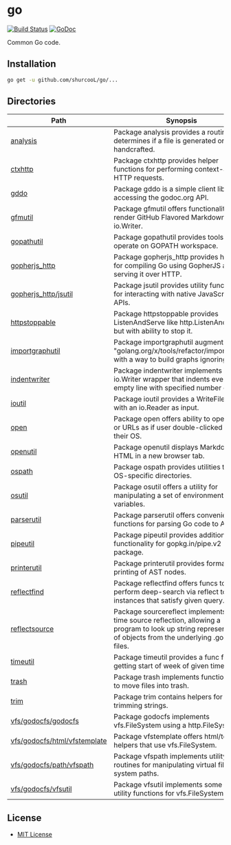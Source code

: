go
==

[![Build Status](https://travis-ci.org/shurcooL/go.svg?branch=master)](https://travis-ci.org/shurcooL/go) [![GoDoc](https://godoc.org/github.com/shurcooL/go?status.svg)](https://godoc.org/github.com/shurcooL/go)

Common Go code.

Installation
------------

```bash
go get -u github.com/shurcooL/go/...
```

Directories
-----------

| Path                                                                                                  | Synopsis                                                                                                                                                          |
|-------------------------------------------------------------------------------------------------------|-------------------------------------------------------------------------------------------------------------------------------------------------------------------|
| [analysis](https://godoc.org/github.com/shurcooL/go/analysis)                                         | Package analysis provides a routine that determines if a file is generated or handcrafted.                                                                        |
| [ctxhttp](https://godoc.org/github.com/shurcooL/go/ctxhttp)                                           | Package ctxhttp provides helper functions for performing context-aware HTTP requests.                                                                             |
| [gddo](https://godoc.org/github.com/shurcooL/go/gddo)                                                 | Package gddo is a simple client library for accessing the godoc.org API.                                                                                          |
| [gfmutil](https://godoc.org/github.com/shurcooL/go/gfmutil)                                           | Package gfmutil offers functionality to render GitHub Flavored Markdown to io.Writer.                                                                             |
| [gopathutil](https://godoc.org/github.com/shurcooL/go/gopathutil)                                     | Package gopathutil provides tools to operate on GOPATH workspace.                                                                                                 |
| [gopherjs_http](https://godoc.org/github.com/shurcooL/go/gopherjs_http)                               | Package gopherjs_http provides helpers for compiling Go using GopherJS and serving it over HTTP.                                                                  |
| [gopherjs_http/jsutil](https://godoc.org/github.com/shurcooL/go/gopherjs_http/jsutil)                 | Package jsutil provides utility functions for interacting with native JavaScript APIs.                                                                            |
| [httpstoppable](https://godoc.org/github.com/shurcooL/go/httpstoppable)                               | Package httpstoppable provides ListenAndServe like http.ListenAndServe, but with ability to stop it.                                                              |
| [importgraphutil](https://godoc.org/github.com/shurcooL/go/importgraphutil)                           | Package importgraphutil augments "golang.org/x/tools/refactor/importgraph" with a way to build graphs ignoring tests.                                             |
| [indentwriter](https://godoc.org/github.com/shurcooL/go/indentwriter)                                 | Package indentwriter implements an io.Writer wrapper that indents every non-empty line with specified number of tabs.                                             |
| [ioutil](https://godoc.org/github.com/shurcooL/go/ioutil)                                             | Package ioutil provides a WriteFile func with an io.Reader as input.                                                                                              |
| [open](https://godoc.org/github.com/shurcooL/go/open)                                                 | Package open offers ability to open files or URLs as if user double-clicked it in their OS.                                                                       |
| [openutil](https://godoc.org/github.com/shurcooL/go/openutil)                                         | Package openutil displays Markdown or HTML in a new browser tab.                                                                                                  |
| [ospath](https://godoc.org/github.com/shurcooL/go/ospath)                                             | Package ospath provides utilities to get OS-specific directories.                                                                                                 |
| [osutil](https://godoc.org/github.com/shurcooL/go/osutil)                                             | Package osutil offers a utility for manipulating a set of environment variables.                                                                                  |
| [parserutil](https://godoc.org/github.com/shurcooL/go/parserutil)                                     | Package parserutil offers convenience functions for parsing Go code to AST.                                                                                       |
| [pipeutil](https://godoc.org/github.com/shurcooL/go/pipeutil)                                         | Package pipeutil provides additional functionality for gopkg.in/pipe.v2 package.                                                                                  |
| [printerutil](https://godoc.org/github.com/shurcooL/go/printerutil)                                   | Package printerutil provides formatted printing of AST nodes.                                                                                                     |
| [reflectfind](https://godoc.org/github.com/shurcooL/go/reflectfind)                                   | Package reflectfind offers funcs to perform deep-search via reflect to find instances that satisfy given query.                                                   |
| [reflectsource](https://godoc.org/github.com/shurcooL/go/reflectsource)                               | Package sourcereflect implements run-time source reflection, allowing a program to look up string representation of objects from the underlying .go source files. |
| [timeutil](https://godoc.org/github.com/shurcooL/go/timeutil)                                         | Package timeutil provides a func for getting start of week of given time.                                                                                         |
| [trash](https://godoc.org/github.com/shurcooL/go/trash)                                               | Package trash implements functionality to move files into trash.                                                                                                  |
| [trim](https://godoc.org/github.com/shurcooL/go/trim)                                                 | Package trim contains helpers for trimming strings.                                                                                                               |
| [vfs/godocfs/godocfs](https://godoc.org/github.com/shurcooL/go/vfs/godocfs/godocfs)                   | Package godocfs implements vfs.FileSystem using a http.FileSystem.                                                                                                |
| [vfs/godocfs/html/vfstemplate](https://godoc.org/github.com/shurcooL/go/vfs/godocfs/html/vfstemplate) | Package vfstemplate offers html/template helpers that use vfs.FileSystem.                                                                                         |
| [vfs/godocfs/path/vfspath](https://godoc.org/github.com/shurcooL/go/vfs/godocfs/path/vfspath)         | Package vfspath implements utility routines for manipulating virtual file system paths.                                                                           |
| [vfs/godocfs/vfsutil](https://godoc.org/github.com/shurcooL/go/vfs/godocfs/vfsutil)                   | Package vfsutil implements some I/O utility functions for vfs.FileSystem.                                                                                         |

License
-------

-	[MIT License](https://opensource.org/licenses/mit-license.php)
